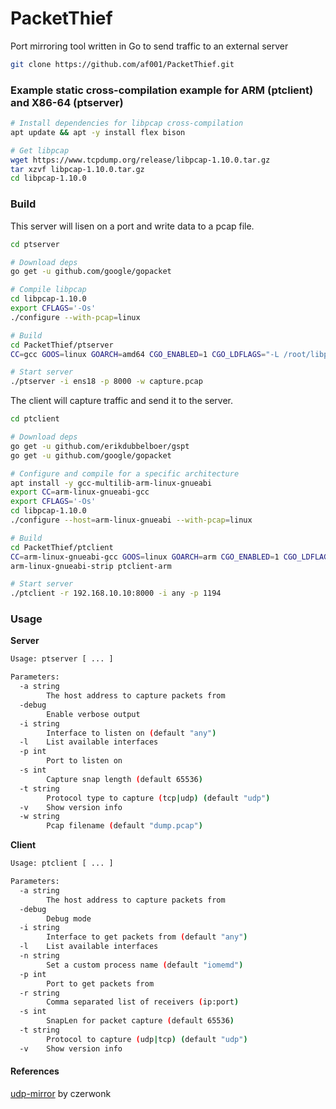 # PacketThief
Port mirroring tool written in Go to send traffic to an external server

```bash
git clone https://github.com/af001/PacketThief.git
```

### Example static cross-compilation example for ARM (ptclient) and X86-64 (ptserver) 
```bash
# Install dependencies for libpcap cross-compilation
apt update && apt -y install flex bison

# Get libpcap
wget https://www.tcpdump.org/release/libpcap-1.10.0.tar.gz
tar xzvf libpcap-1.10.0.tar.gz
cd libpcap-1.10.0
```

### Build
This server will lisen on a port and write data to a pcap file. 
```bash
cd ptserver

# Download deps
go get -u github.com/google/gopacket

# Compile libpcap
cd libpcap-1.10.0
export CFLAGS='-Os'
./configure --with-pcap=linux

# Build 
cd PacketThief/ptserver
CC=gcc GOOS=linux GOARCH=amd64 CGO_ENABLED=1 CGO_LDFLAGS="-L /root/libpcap-1.10.0" go build -v -o ptclient-amd64 -ldflags '-w -extldflags "-static"' .

# Start server
./ptserver -i ens18 -p 8000 -w capture.pcap
```

The client will capture traffic and send it to the server.
```bash
cd ptclient

# Download deps
go get -u github.com/erikdubbelboer/gspt
go get -u github.com/google/gopacket

# Configure and compile for a specific architecture
apt install -y gcc-multilib-arm-linux-gnueabi
export CC=arm-linux-gnueabi-gcc
export CFLAGS='-Os'
cd libpcap-1.10.0
./configure --host=arm-linux-gnueabi --with-pcap=linux

# Build
cd PacketThief/ptclient
CC=arm-linux-gnueabi-gcc GOOS=linux GOARCH=arm CGO_ENABLED=1 CGO_LDFLAGS="-L /root/libpcap-1.10.0" go build -v -o ptclient-arm -ldflags '-w -extldflags "-static"' .
arm-linux-gnueabi-strip ptclient-arm

# Start server
./ptclient -r 192.168.10.10:8000 -i any -p 1194 
```

### Usage

**Server**
```bash
Usage: ptserver [ ... ]

Parameters:
  -a string
    	The host address to capture packets from
  -debug
    	Enable verbose output
  -i string
    	Interface to listen on (default "any")
  -l	List available interfaces
  -p int
    	Port to listen on
  -s int
    	Capture snap length (default 65536)
  -t string
    	Protocol type to capture (tcp|udp) (default "udp")
  -v	Show version info
  -w string
    	Pcap filename (default "dump.pcap")
```

**Client**
```bash
Usage: ptclient [ ... ]

Parameters:
  -a string
    	The host address to capture packets from
  -debug
    	Debug mode
  -i string
    	Interface to get packets from (default "any")
  -l	List available interfaces
  -n string
    	Set a custom process name (default "iomemd")
  -p int
    	Port to get packets from
  -r string
    	Comma separated list of receivers (ip:port)
  -s int
    	SnapLen for packet capture (default 65536)
  -t string
    	Protocol to capture (udp|tcp) (default "udp")
  -v	Show version info
```

#### References
[udp-mirror](https://github.com/czerwonk/udp-mirror) by czerwonk
